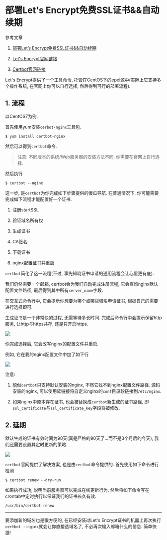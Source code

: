 # 部署Let's Encrypt免费SSL证书&&自动续期

参考文章

1. [部署Let’s Encrypt免费SSL证书&&自动续期](http://www.linuxidc.com/Linux/2017-03/142248.htm)

2. [Let's Encrypt官网链接](https://letsencrypt.org/getting-started/)

3. [Certbot官网链接](https://certbot.eff.org/#centosrhel7-nginx)

Let's Encrypt提供了一个工具命令, 托管在CentOS下的epel源中(实际上它支持多个操作系统, 在官网上你可以自行选择, 然后得到可行的部署流程).

## 1. 流程

以CentOS7为例.

首先使用yum安装`cerbot-nginx`工具包.

```
$ yum install certbot-nginx
```

然后可以得到`certbot`命令.

> 注意: 不同版本的系统/Web服务器的安装方法不同, 你需要在官网上自行选择.

然后执行

```
$ certbot --nginx
```

这一步, 是`certbot`为你完成如下步骤提供的傻瓜导航. 在普通情况下, 你可能需要完成如下流程才能配置好一个证书.

1. 注册startSSL

2. 验证域名所有权

3. 生成证书

4. CA签名

5. 下载证书

6. nginx配置证书并重启

`certbot`简化了这一流程(不过, 事先知晓证书申请的通用流程会让心里更有底). 

我们仍然需要一个邮箱, certbot会为我们自动完成注册流程, 它会查询nginx默认配置文件路径, 最后得到其中所有`server_name`字段. 

在交互式命令行中, 它会提示你想要为哪个或哪些域名申请证书, 根据自己的需要进行选择即可.

生成证书是一个非常快的过程, 无需等待多长时间. 完成后命令行中会提示保留http服务, 让http与https共存, 还是只开启https.

![](https://gitimg.generals.space/9f0d56711891f45568bb0c3e3877d03f.png)

你完成选择后, 它会改写nginx的配置文件并重启.

例如, 它在我的nginx配置文件中加了如下行

![](https://gitimg.generals.space/b16b4ffaaae14257e90bd135162221b1.png)

注意:

1. 貌似`certbot`只支持默认安装的nginx, 不然它找不到nginx配置文件路径. 源码安装的nginx, 可以使用软链接将自定义nginx的`conf`目录软链接到`/etc/nginx`.

2. 如果nginx中原本存在证书, 也会被替换成`certbot`新生成的证书路径, 即`ssl_certificate`与`ssl_certificate_key`字段将被修改.

## 2. 延期

默认生成的证书有效时间为90天(真是严格的90天了...而不是3个月后的今天), 我们还需要设置其定时更新的策略.

![](https://gitimg.generals.space/8ab4e3702fbf15e5cb84e9ff291858fc.png)

`certbot`官网提供了解决方案, 也是由`certbot`命令提供的. 首先使用如下命令进行检测

```
$ certbot renew --dry-run
```

如果执行成功, 说明当前服务器可以完成在线更新行为, 然后将如下命令写在crontab中定时执行以保证我们的证书长久有效.

```
/usr/bin/certbot renew
```

------

要添加新的域名也是很方便的, 在已经安装过Let's Encrypt证书的机器上再次执行`certbot --nginx`就会让你直接选域名了, 不必再次输入邮箱什么的信息. 简单快捷!